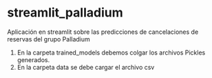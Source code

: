 # streamlit_palladium
Aplicación en streamlit sobre las predicciones de cancelaciones de reservas del grupo Palladium

1) En la carpeta trained_models debemos colgar los archivos Pickles generados.
2) En la carpeta data se debe cargar el archivo csv
